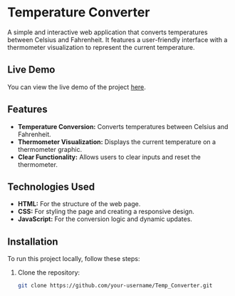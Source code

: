 # Temperature Converter

A simple and interactive web application that converts temperatures between Celsius and Fahrenheit. It features a user-friendly interface with a thermometer visualization to represent the current temperature.

## Live Demo

You can view the live demo of the project [here](https://pradeep23122003.github.io/Temp_Converter/).

## Features

- **Temperature Conversion:** Converts temperatures between Celsius and Fahrenheit.
- **Thermometer Visualization:** Displays the current temperature on a thermometer graphic.
- **Clear Functionality:** Allows users to clear inputs and reset the thermometer.

## Technologies Used

- **HTML:** For the structure of the web page.
- **CSS:** For styling the page and creating a responsive design.
- **JavaScript:** For the conversion logic and dynamic updates.

## Installation

To run this project locally, follow these steps:

1. Clone the repository:
   ```bash
   git clone https://github.com/your-username/Temp_Converter.git
